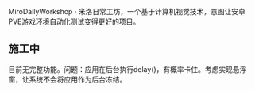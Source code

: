 MiroDailyWorkshop · 米洛日常工坊，一个基于计算机视觉技术，意图让安卓PVE游戏环境自动化测试变得更好的项目。

## 施工中

目前无完整功能。问题：应用在后台执行delay()，有概率卡住。考虑实现悬浮窗，让系统不会将应用作为后台冻结。

